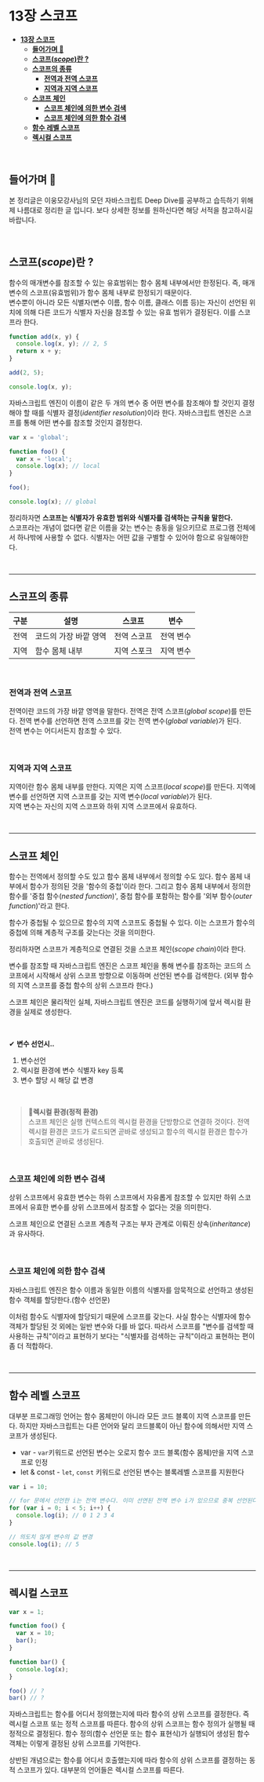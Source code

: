 # **13장 스코프**

- [**13장 스코프**](#13장-스코프)
  - [**들어가며 🎈**](#들어가며-)
  - [**스코프(_scope_)란 ?**](#스코프scope란-)
  - [**스코프의 종류**](#스코프의-종류)
    - [**전역과 전역 스코프**](#전역과-전역-스코프)
    - [**지역과 지역 스코프**](#지역과-지역-스코프)
  - [**스코프 체인**](#스코프-체인)
    - [**스코프 체인에 의한 변수 검색**](#스코프-체인에-의한-변수-검색)
    - [**스코프 체인에 의한 함수 검색**](#스코프-체인에-의한-함수-검색)
  - [**함수 레벨 스코프**](#함수-레벨-스코프)
  - [**렉시컬 스코프**](#렉시컬-스코프)


<br>

## **들어가며 🎈**

본 정리글은 이웅모강사님의 모던 자바스크립트 Deep Dive를 공부하고 습득하기 위해 제 나름대로 정리한 글 입니다. 보다 상세한 정보를 원하신다면 해당 서적을 참고하시길 바랍니다.

<br>

## **스코프(_scope_)란 ?**

함수의 매개변수를 참조할 수 있는 유효범위는 함수 몸체 내부에서만 한정된다. 즉, 매개변수의 스코프(유효범위)가 함수 몸체 내부로 한정되기 때문이다.  
변수뿐이 아니라 모든 식별자(변수 이름, 함수 이름, 클래스 이름 등)는 자신이 선언된 위치에 의해 다른 코드가 식별자 자신을 참조할 수 있는 유효 범위가 결정된다. 이를 스코프라 한다.

```javascript
function add(x, y) {
  console.log(x, y); // 2, 5
  return x + y;
}

add(2, 5);

console.log(x, y);
```

자바스크립트 엔진이 이름이 같은 두 개의 변수 중 어떤 변수를 참조해야 할 것인지 결정해야 할 때를 식별자 결정(_identifier resolution_)이라 한다. 자바스크립트 엔진은 스코프를 통해 어떤 변수를 참조할 것인지 결정한다.

```javascript
var x = 'global';

function foo() {
  var x = 'local';
  console.log(x); // local
}

foo();

console.log(x); // global
```

정리하자면 **스코프는 식별자가 유효한 범위와 식별자를 검색하는 규칙을 말한다.**  
스코프라는 개념이 없다면 같은 이름을 갖는 변수는 충동을 일으키므로 프로그램 전체에서 하나밖에 사용할 수 없다. 식별자는 어떤 값을 구별할 수 있어야 함으로 유일해야한다.

<br>

---

## **스코프의 종류**

| 구분 | <center>설명</center> | <center>스코프</center> | <center>변수</center> |
| ---- | --------------------- | ----------------------- | --------------------- |
| 전역 | 코드의 가장 바깥 영역 | 전역 스코프             | 전역 변수             |
| 지역 | 함수 몸체 내부        | 지역 스포크             | 지역 변수             |

<br>

### **전역과 전역 스코프**

전역이란 코드의 가장 바깥 영역을 말한다. 전역은 전역 스코프(_global scope_)를 만든다.
전역 변수를 선언하면 전역 스코프를 갖는 전역 변수(_global variable_)가 된다.  
전역 변수는 어디서든지 참조할 수 있다.

<br>

### **지역과 지역 스코프**

지역이란 함수 몸체 내부를 만한다. 지역은 지역 스코프(_local scope_)를 만든다. 지역에 변수를 선언하면 지역 스코프를 갖는 지역 변수(_local variable_)가 된다.  
지역 변수는 자신의 지역 스코프와 하위 지역 스코프에서 유효하다.

<br>

---

## **스코프 체인**

함수는 전역에서 정의할 수도 있고 함수 몸체 내부에서 정의할 수도 있다. 함수 몸체 내부에서 함수가 정의된 것을 '함수의 중첩'이라 한다. 그리고 함수 몸체 내부에서 정의한 함수를 '중첩 함수(_nested function_)', 중첩 함수를 포함하는 함수를 '외부 함수(_outer function_)'라고 한다.

함수가 중첩될 수 있으므로 함수의 지역 스코프도 중첩될 수 있다. 이는 스코프가 함수의 중첩에 의해 계층적 구조를 갖는다는 것을 의미한다.

정리하자면 스코프가 계층적으로 연결된 것을 스코프 체인(_scope chain_)이라 한다.

변수를 참조할 때 자바스크립트 엔진은 스코프 체인을 통해 변수를 참조하는 코드의 스코프에서 시작해서 상위 스코프 방향으로 이동하며 선언된 변수를 검색한다. (외부 함수의 지역 스코프를 중첩 함수의 상위 스코프라 한다.)

스코프 체인은 물리적인 실체, 자바스크립트 엔진은 코드를 실행하기에 앞서 렉시컬 환경을 실제로 생성한다.

<br>

✔ **변수 선언시..**

1. 변수선언
2. 렉시컬 환경에 변수 식별자 key 등록
3. 변수 할당 시 해당 값 변경

<br>

> **📄렉시컬 환경(정적 환경)**  
> 스코프 체인은 실행 컨텍스트의 렉시컬 환경을 단방향으로 연결하 것이다. 전역 렉시컬 환경은 코드가 로드되면 곧바로 생성되고 함수의 렉시컬 환경은 함수가 호출되면 곧바로 생성된다.

<br>

### **스코프 체인에 의한 변수 검색**

상위 스코프에서 유효한 변수는 하위 스코프에서 자유롭게 참조할 수 있지만 하위 스코프에서 유효한 변수를 상위 스코프에서 참조할 수 없다는 것을 의미한다.

스코프 체인으로 연결된 스코프 계층적 구조는 부자 관계로 이뤄진 상속(_inheritance_)과 유사하다.

<br>

### **스코프 체인에 의한 함수 검색**

자바스크립트 엔진은 함수 이름과 동일한 이름의 식별자를 암묵적으로 선언하고 생성된 함수 객체를 할당한다.(함수 선언문)

이처럼 함수도 식별자에 할당되기 때문에 스코프를 갖는다. 사실 함수는 식별자에 함수 객체가 할당된 것 외에는 일반 변수와 다를 바 없다. 따라서 스코프를 "변수를 검색할 때 사용하는 규칙"이라고 표현하기 보다는 "식별자를 검색하는 규칙"이라고 표현하는 편이 좀 더 적합하다.

<br>

---

## **함수 레벨 스코프**

대부분 프로그래밍 언어는 함수 몸체만이 아니라 모든 코드 블록이 지역 스코프를 만든다. 하지만 자바스크립트는 다른 언어와 달리 코드블록이 아닌 함수에 의해서만 지역 스코프가 생성된다.

- var - `var`키워드로 선언된 변수는 오로지 함수 코드 블록(함수 몸체)만을 지역 스코프로 인정
- let & const - `let`, `const` 키워드로 선언된 변수는 블록레벨 스코프를 지원한다

```javascript
var i = 10;

// for 문에서 선언한 i는 전역 변수다. 이미 선연된 전역 변수 i가 있으므로 중복 선언된다.
for (var i = 0; i < 5; i++) {
  console.log(i); // 0 1 2 3 4
}

// 의도치 않게 변수의 값 변경
console.log(i); // 5
```

<br>

---

## **렉시컬 스코프**

```javascript
var x = 1;

function foo() {
  var x = 10;
  bar();
}

function bar() {
  console.log(x);
}

foo() // ?
bar() // ?
```

자바스크립트는 함수를 어디서 정의했는지에 따라 함수의 상위 스코프를 결정한다. 즉 렉시컬 스코프 또는 정적 스코프를 따른다. 함수의 상위 스코프는 함수 정의가 실행될 때 정적으로 결정된다. 함수 정의(함수 선언문 또는 함수 표현식)가 실행되어 생성된 함수 객체는 이렇게 결정된 상위 스코프를 기억한다.

상반된 개념으로는 함수를 어디서 호출했는지에 따라 함수의 상위 스코프를 결정하는 동적 스코프가 있다. 대부분의 언어들은 렉시컬 스코프를 따른다.
